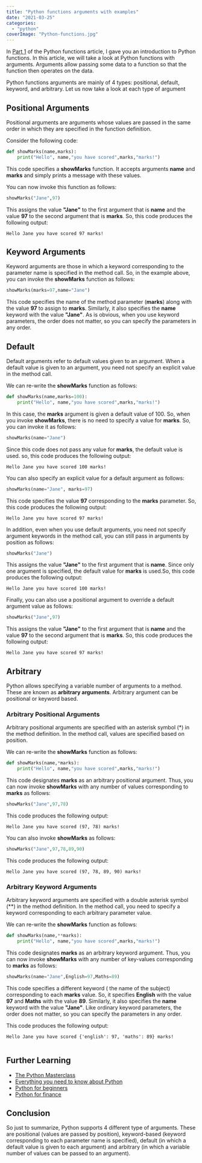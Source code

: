```yaml
---
title: "Python functions arguments with examples"
date: "2021-03-25"
categories: 
  - "python"
coverImage: "Python-functions.jpg"
---
```


In [Part 1](python-functions-part-1-2.md) of the Python functions article, I gave you an introduction to Python functions. In this article, we will take a look at Python functions with arguments. Arguments allow passing some data to a function so that the function then operates on the data.

Python functions arguments are mainly of 4 types: positional, default, keyword, and arbitrary. Let us now take a look at each type of argument

## Positional Arguments

Positional arguments are arguments whose values are passed in the same order in which they are specified in the function definition.

Consider the following code:

```python
def showMarks(name,marks):
    print("Hello", name,"you have scored",marks,"marks!")
```

This code specifies a **showMarks** function. It accepts arguments **name** and **marks** and simply prints a message with these values.

You can now invoke this function as follows:

```python
showMarks("Jane",97)
```

This assigns the value **"Jane"** to the first argument that is **name** and the value **97** to the second argument that is **marks**. So, this code produces the following output:

```
Hello Jane you have scored 97 marks!
```

## Keyword Arguments

Keyword arguments are those in which a keyword corresponding to the parameter name is specified in the method call. So, in the example above, you can invoke the **showMarks** function as follows:

```python
showMarks(marks=97,name="Jane")
```

This code specifies the name of the method parameter (**marks**) along with the value **97** to assign to **marks**. Similarly, it also specifies the **name** keyword with the value **"Jane"**. As is obvious, when you use keyword parameters, the order does not matter, so you can specify the parameters in any order.

## Default

Default arguments refer to default values given to an argument. When a default value is given to an argument, you need not specify an explicit value in the method call.

We can re-write the **showMarks** function as follows:

```python
def showMarks(name,marks=100):
    print("Hello", name,"you have scored",marks,"marks!")
```

In this case, the **marks** argument is given a default value of 100. So, when you invoke **showMarks**, there is no need to specify a value for **marks**. So, you can invoke it as follows:

```python
showMarks(name="Jane")
```

Since this code does not pass any value for **marks**, the default value is used. so, this code produces the following output:

```
Hello Jane you have scored 100 marks!
```

You can also specify an explicit value for a default argument as follows:

```python
showMarks(name="Jane", marks=97)
```

This code specifies the value **97** corresponding to the **marks** parameter. So, this code produces the following output:

```
Hello Jane you have scored 97 marks!
```

In addition, even when you use default arguments, you need not specify argument keywords in the method call, you can still pass in arguments by position as follows:

```python
showMarks("Jane")
```

This assigns the value **"Jane"** to the first argument that is **name**. Since only one argument is specified, the default value for **marks** is used.So, this code produces the following output:

```
Hello Jane you have scored 100 marks!
```

Finally, you can also use a positional argument to override a default argument value as follows:

```python
showMarks("Jane",97)
```

This assigns the value **"Jane"** to the first argument that is **name** and the value **97** to the second argument that is **marks**. So, this code produces the following output:

```
Hello Jane you have scored 97 marks!
```

## Arbitrary

Python allows specifying a variable number of arguments to a method. These are known as **arbitrary arguments**. Arbitrary argument can be positional or keyword based.

### Arbitrary Positional Arguments

Arbitrary positional arguments are specified with an asterisk symbol (*) in the method definition. In the method call, values are specified based on position.

We can re-write the **showMarks** function as follows:

```python
def showMarks(name,*marks):
    print("Hello", name,"you have scored",marks,"marks!")
```

This code designates **marks** as an arbitrary positional argument. Thus, you can now invoke **showMarks** with any number of values corresponding to **marks** as follows:

```python
showMarks("Jane",97,78)
```

This code produces the following output:

```
Hello Jane you have scored (97, 78) marks!
```

You can also invoke **showMarks** as follows:

```python
showMarks("Jane",97,78,89,90)
```

This code produces the following output:

```
Hello Jane you have scored (97, 78, 89, 90) marks!
```

### Arbitrary Keyword Arguments

Arbitrary keyword arguments are specified with a double asterisk symbol (**) in the method definition. In the method call, you need to specify a keyword corresponding to each arbitrary parameter value.

We can re-write the **showMarks** function as follows:

```python
def showMarks(name,**marks):
    print("Hello", name,"you have scored",marks,"marks!")
```

This code designates **marks** as an arbitrary keyword argument. Thus, you can now invoke **showMarks** with any number of key-values corresponding to **marks** as follows:

```python
showMarks(name="Jane",English=97,Maths=89)
```

This code specifies a different keyword ( the name of the subject) corresponding to each **marks** value. So, it specifies **English** with the value **97** and **Maths** with the value **89**. Similarly, it also specifies the **name** keyword with the value **"Jane"**. Like ordinary keyword parameters, the order does not matter, so you can specify the parameters in any order.

This code produces the following output:

```
Hello Jane you have scored {'english': 97, 'maths': 89} marks!


```

## Further Learning

- [The Python Masterclass](https://click.linksynergy.com/deeplink?id=MnzIZAZNE5Y&mid=39197&murl=https%3A%2F%2Fwww.udemy.com%2Fcourse%2Fpython-the-complete-python-developer-course%2F) 
- [Everything you need to know about Python](https://click.linksynergy.com/deeplink?id=MnzIZAZNE5Y&mid=39197&murl=https%3A%2F%2Fwww.udemy.com%2Fcourse%2Fthe-python-bible%2F) 
- [Python for beginners](https://click.linksynergy.com/deeplink?id=MnzIZAZNE5Y&mid=39197&murl=https%3A%2F%2Fwww.udemy.com%2Fcourse%2Fpython-programming-projects%2F) 
- [Python for finance](https://click.linksynergy.com/deeplink?id=MnzIZAZNE5Y&mid=39197&murl=https%3A%2F%2Fwww.udemy.com%2Fcourse%2Fpython-for-finance-investment-fundamentals-data-analytics%2F)

## Conclusion

So just to summarize, Python supports 4 different type of arguments. These are positional (values are passed by position), keyword-based (keyword corresponding to each parameter name is specified), default (in which a default value is given to each argument) and arbitrary (in which a variable number of values can be passed to an argument).
